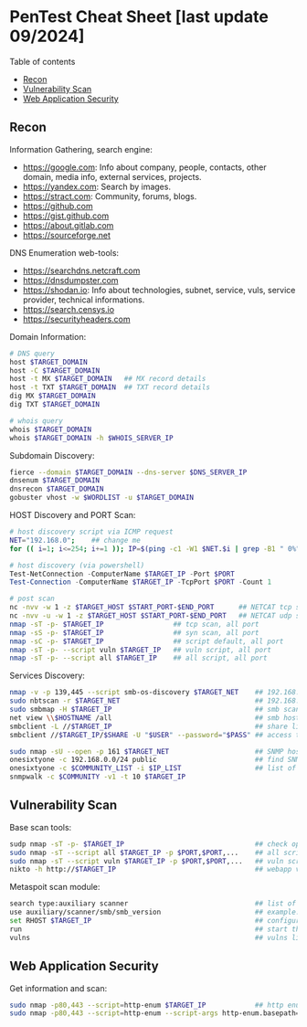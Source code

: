 # PenTest Cheat Sheet [last update 09/2024]

Table of contents
- [Recon](#Recon)
- [Vulnerability Scan](#Vulnerability-Scan)
- [Web Application Security](#Web-Application-Security)


## Recon

Information Gathering, search engine:
 - https://google.com: Info about company, people, contacts, other domain, media info, external services, projects.
 - https://yandex.com: Search by images.
 - https://stract.com: Community, forums, blogs.
 - https://github.com
 - https://gist.github.com
 - https://about.gitlab.com
 - https://sourceforge.net

DNS Enumeration web-tools:
 - https://searchdns.netcraft.com
 - https://dnsdumpster.com
 - https://shodan.io: Info about technologies, subnet, service, vuls, service provider, technical informations.
 - https://search.censys.io
 - https://securityheaders.com

Domain Information:
``` bash
# DNS query
host $TARGET_DOMAIN
host -C $TARGET_DOMAIN
host -t MX $TARGET_DOMAIN   ## MX record details
host -t TXT $TARGET_DOMAIN  ## TXT record details
dig MX $TARGET_DOMAIN
dig TXT $TARGET_DOMAIN

# whois query
whois $TARGET_DOMAIN
whois $TARGET_DOMAIN -h $WHOIS_SERVER_IP
```

Subdomain Discovery:
``` bash
fierce --domain $TARGET_DOMAIN --dns-server $DNS_SERVER_IP
dnsenum $TARGET_DOMAIN
dnsrecon $TARGET_DOMAIN
gobuster vhost -w $WORDLIST -u $TARGET_DOMAIN
```

HOST Discovery and PORT Scan:
``` bash
# host discovery script via ICMP request
NET="192.168.0";    ## change me
for (( i=1; i<=254; i+=1 )); IP=$(ping -c1 -W1 $NET.$i | grep -B1 " 0%" | grep ping | awk '{print $2}') && HOSTNAME=$(nslookup $NET.$i | grep net | awk '{print $4}') && echo "| $IP\t| $HOSTNAME\t|" | grep ".$i" | grep $NET
```

``` powershell
# host discovery (via powershell)
Test-NetConnection -ComputerName $TARGET_IP -Port $PORT
Test-Connection -ComputerName $TARGET_IP -TcpPort $PORT -Count 1
```

``` bash
# post scan
nc -nvv -w 1 -z $TARGET_HOST $START_PORT-$END_PORT      ## NETCAT tcp scan
nc -nvv -u -w 1 -z $TARGET_HOST $START_PORT-$END_PORT   ## NETCAT udp scan
nmap -sT -p- $TARGET_IP                 ## tcp scan, all port
nmap -sS -p- $TARGET_IP                 ## syn scan, all port
nmap -sC -p- $TARGET_IP                 ## script default, all port
nmap -sT -p- --script vuln $TARGET_IP   ## vuln script, all port
nmap -sT -p- --script all $TARGET_IP    ## all script, all port
```

Services Discovery:
``` bash
nmap -v -p 139,445 --script smb-os-discovery $TARGET_NET    ## 192.168.1.0-254
sudo nbtscan -r $TARGET_NET                                 ## 192.168.1.0/24
sudo smbmap -H $TARGET_IP                                   ## smb scan
net view \\$HOSTNAME /all                                   ## smb host in a microsoft domain
smbclient -L //$TARGET_IP                                   ## share list
smbclient //$TARGET_IP/$SHARE -U "$USER" --password="$PASS" ## access to a share

sudo nmap -sU --open -p 161 $TARGET_NET                     ## SNMP host via NMAP
onesixtyone -c 192.168.0.0/24 public                        ## find SNMP hosts
onesixtyone -c $COMMUNITY_LIST -i $IP_LIST                  ## list of community and target
snmpwalk -c $COMMUNITY -v1 -t 10 $TARGET_IP
```

## Vulnerability Scan

Base scan tools:
``` bash
sudp nmap -sT -p- $TARGET_IP                                ## check open port
sudo nmap -sT --script all $TARGET_IP -p $PORT,$PORT,...    ## all script
sudo nmap -sT --script vuln $TARGET_IP -p $PORT,$PORT,...   ## vuln script
nikto -h http://$TARGET_IP                                  ## webapp vuln scan
```

Metaspoit scan module:
``` bash
search type:auxiliary scanner                               ## list of scanner modules
use auxiliary/scanner/smb/smb_version                       ## example: user smb scan module
set RHOST $TARGET_IP                                        ## configure target host for scan module
run                                                         ## start the scan task
vulns                                                       ## vulns list (if available)
```

## Web Application Security

Get information and scan:
``` bash
sudo nmap -p80,443 --script=http-enum $TARGET_IP            ## http enum for HTTP port only
sudo nmap -p80,443 --script=http-enum --script-args http-enum.basepath="$PATH" $TARGET_IP
```